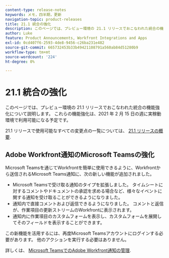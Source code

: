 ```yaml
---
content-type: release-notes
keywords: メモ，四半期，更新
navigation-topic: product-releases
title: 21.1 統合の強化
description: このページでは、プレビュー環境の 21.1 リリースでおこなわれた統合の機能強化について説明します。 これらの機能強化は、2021 年 2 月 15 日の週に実稼動環境で利用可能になる予定です。
author: Luke
feature: Product Announcements, Workfront Integrations and Apps
exl-id: 0cd407f6-2593-4de8-9456-c26ba231e482
source-git-commit: 665732453b33b49421108791a560ab84d51280b9
workflow-type: tm+mt
source-wordcount: '224'
ht-degree: 0%

---
```


# 21.1 統合の強化

このページでは、プレビュー環境の 21.1 リリースでおこなわれた統合の機能強化について説明します。 これらの機能強化は、2021 年 2 月 15 日の週に実稼動環境で利用可能になる予定です。

21.1 リリースで使用可能なすべての変更点の一覧については、 [21.1 リリースの概要](../../../product-announcements/product-releases/21.1-release-activity/21-1-release-overview.md).

## Adobe Workfront通知のMicrosoft Teamsの強化

Microsoft Teamsを通じてWorkfrontを簡単に使用できるように、Workfrontから送信されるMicrosoft Teams通知に、次の新しい機能が追加されました。

* Microsoft Teamsで受け取る通知のタイプを拡張しました。 タイムシートに対するコメントやドキュメントの承認を求める場合など、様々なイベントに関する通知を受け取ることができるようになりました。
* 通知内で直接コメントおよび返信できるようになりました。 コメントと返信が、作業項目の更新ストリームのWorkfrontに表示されます。
* 通知内に作業項目のカスタムフォームを表示し、カスタムフォームを展開してそのフィールドを表示することができます。

この新機能を活用するには、再度Microsoft Teamsアカウントにログインする必要があります。 他のアクションを実行する必要はありません。

詳しくは、 [Microsoft TeamsでのAdobe Workfront通知の管理](../../../workfront-integrations-and-apps/using-workfront-with-microsoft-teams/manage-wf-notifications-approval-requests-ms-teams.md).

